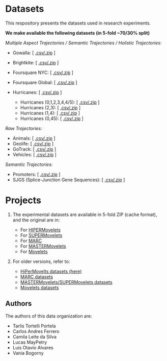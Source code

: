 # Datasets

This respository presents the datasets used in research experiments.

**We make available the following datasets (in 5-fold ~70/30% split)**

*Multiple Aspect Trajectories / Semantic Trajectories / Holistic Trajectories:*
- Gowalla: \[ [.csv/.zip](./data/multiple_trajectories/Gowalla) \] 
- Brightkite: \[ [.csv/.zip](./data/multiple_trajectories/Brightkite) \] 
- Foursquare NYC: \[ [.csv/.zip](./data/multiple_trajectories/Foursquare_nyc) \] 
- Foursquare Global: \[ [.csv/.zip](./data/multiple_trajectories/Foursquare_global) \] 

- Hurricanes: \[ [.csv/.zip](./data/multiple_trajectories/hurricanes) \]
  - Hurricanes (0,1,2,3,4,4/5): \[ [.csv/.zip](./data/multiple_trajectories/hurricanes/hurricane_012345) \]
  - Hurricanes (2,3): \[ [.csv/.zip](./data/multiple_trajectories/hurricanes/hurricane_2vs3) \] 
  - Hurricanes (1,4): \[ [.csv/.zip](./data/multiple_trajectories/hurricanes/hurricane_1vs4) \] 
  - Hurricanes (0,45): \[ [.csv/.zip](./data/multiple_trajectories/hurricanes/hurricane_0vs45) \] 

*Raw Trajectories:*
- Animals: \[ [.csv/.zip](./data/raw_trajectories/Animals) \] 
- Geolife: \[ [.csv/.zip](./data/raw_trajectories/Geolife) \] 
- GoTrack: \[ [.csv/.zip](./data/raw_trajectories/GoTrack) \] 
- Vehicles: \[ [.csv/.zip](./data/raw_trajectories/Vehicles) \] 


*Semantic Trajectories:*
- Promoters: \[ [.csv/.zip](./data/semantic_trajectories/Promoters) \] 
- SJGS (Splice-Junction Gene Sequences): \[ [.csv/.zip](./data/semantic_trajectories/SJGS) \] 


# Projects
	
1. The experimental datasets are available in 5-fold ZIP (cache format), and the original are in:
   - For [HIPERMovelets](https://github.com/bigdata-ufsc/HiPerMovelets)
   - For [SUPERMovelets](https://github.com/bigdata-ufsc/MASTERMovelets)
   - For [MARC](https://github.com/bigdata-ufsc/petry-2020-marc) 
   - For [MASTERMovelets](https://github.com/bigdata-ufsc/MASTERMovelets)
   - For [Movelets](https://github.com/bigdata-ufsc/ferrero-2018-movelets)
	
3. For older versions, refer to:
   - [HiPerMovelts datasets (here)](https://github.com/bigdata-ufsc/datasets_v1)
   - [MARC datasets](https://github.com/bigdata-ufsc/petry-2020-marc/tree/master/data) 
   - [MASTERMovelets/SUPERMovelets datasets](https://github.com/anfer86/dmkd_masterMovelets_results/tree/master/datasets)
   - [Movelets datasets](https://github.com/bigdata-ufsc/ferrero-2018-movelets/tree/master/datasets/ACMSAC2018)

## Authors

The authors of this data organization are:
- Tarlis Tortelli Portela
- Carlos Andres Ferrero
- Camila Leite da Silva
- Lucas MayPetry
- Luis Otavio Alvares
- Vania Bogorny
